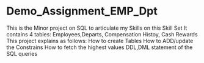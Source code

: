 # Demo_Assignment_EMP_Dpt
This is the Minor project on SQL to articulate my Skills on this Skill Set
It contains 4 tables: Employees,Departs, Compensation Histoy, Cash Rewards
This project explains as follows:
        How to create Tables
        How to ADD/update the Constrains
        How to  fetch the highest values
        DDL,DML statement of the SQL queries
